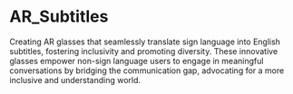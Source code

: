 # AR_Subtitles
Creating AR glasses that seamlessly translate sign language into English subtitles, fostering inclusivity and promoting diversity. These innovative glasses empower non-sign language users to engage in meaningful conversations by bridging the communication gap, advocating for a more inclusive and understanding world.
